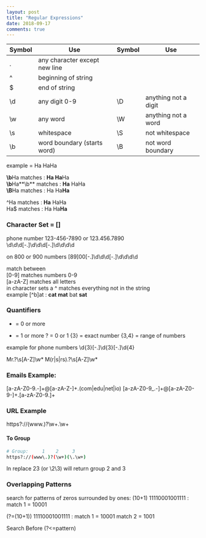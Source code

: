 ```yaml
---
layout: post
title: "Regular Expressions"
date: 2018-09-17
comments: true
---
```


| Symbol  | Use                            | Symbol | Use                     | 
| ------- | ------------------------------ | ------ | ----------------------  |
| .       | any character except new line  |
| ^       | beginning of string            |
| $       | end of string                  |
| \d      | any digit 0-9                  | \D     | anything not a digit    |
| \w      | any word                       | \W     | anything not a word     |
| \s      |  whitespace                    | \S     | not whitespace          |
| \b      |  word boundary (starts word)   | \B     | not word boundary       |

example = Ha HaHa  

**\b**Ha matches     : **Ha Ha**Ha  
**\b**Ha**\b** matches : **Ha** HaHa  
**\B**Ha matches     : Ha Ha**Ha**  

^Ha matches : **Ha** HaHa  
Ha$ matches : Ha Ha**Ha**

### Character Set = []

phone number 123-456-7890 or 123.456.7890  
\d\d\d[-.]\d\d\d[-.]\d\d\d\d

on 800 or 900 numbers
[89]00[-.]\d\d\d[-.]\d\d\d\d

match between  
[0-9] matches numbers 0-9  
[a-zA-Z] matches all letters  
in character sets a ^ matches everything  not in the string  
example [^b]at : **cat mat** bat **sat**

### Quantifiers

* = 0 or more
+ = 1 or more
? = 0 or 1
{3} = exact number
{3,4} = range of numbers

example for phone numbers
\d{3}[-.]\d{3}[-.]\d{4}

Mr\.?\s[A-Z]\w*
M(r|s|rs)\.?\s[A-Z]\w*

### Emails Example:

[a-zA-Z0-9.-]+@[a-zA-Z-]+\.(com|edu|net|io)
[a-zA-Z0-9_.-]+@[a-zA-Z0-9-]+\.[a-zA-Z0-9.]+

### URL Example

https?://(www\.)?\w+\.\w+

#### To Group

```bash
# Group:     1    2     3
https?://(www\.)?(\w+)(\.\w+)
```

In replace $2$3 (or \2\3) will return group 2 and 3

### Overlapping Patterns

search for patterns of zeros surrounded by ones:
(10+1)
11110001001111 : match 1 = 10001

(?=(10+1))
11110001001111 : match 1 = 10001 match 2 = 1001

Search Before (?<=pattern)